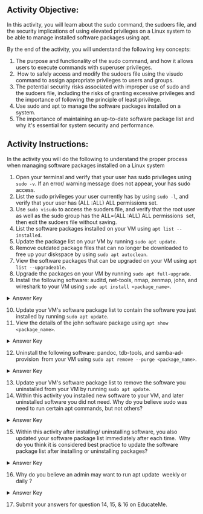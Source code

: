## Activity Objective:

In this activity, you will learn about the sudo command, the sudoers file, and the security implications of using elevated privileges on a Linux system to be able to manage installed software packages using apt. 

By the end of the activity, you will understand the following key concepts: 

1. The purpose and functionality of the sudo command, and how it allows users to execute commands with superuser privileges.
2.  How to safely access and modify the sudoers file using the visudo command to assign appropriate privileges to users and groups.
3. The potential security risks associated with improper use of sudo and the sudoers file, including the risks of granting excessive privileges and the importance of following the principle of least privilege.
4. Use sudo and apt to manage the software packages installed on a system.
5. The importance of maintaining an up-to-date software package list and why it's essential for system security and performance.

## Activity Instructions:

In the activity you will do the following to understand the proper process when managing software packages installed on a Linux system
1. Open your terminal and verify that your user has sudo privileges using ```sudo -v```. If an error/ warning message does not appear, your has sudo access.
2. List the sudo privileges your user currently has by using ```sudo -l```, and verify that your user has (ALL :ALL) ALL permissions set.
3. Use ```sudo visudo``` to access the suoders file, and verify that the root user as well as the sudo group has the ALL=(ALL :ALL) ALL permissions  set, then exit the sudoers file without saving.
4. List the software packages installed on your VM using ```apt list --installed```.
5. Update the package list on your VM by running ```sudo apt update```.
6. Remove outdated package files that can no longer be downloaded to free up your diskspace by using ```sudo apt autoclean```.
7. View the software packages that can be upgraded on your VM using ```apt list --upgradeable```.
8. Upgrade the packages on your VM by running ```sudo apt full-upgrade```.
9. Install the following software: auditd, net-tools, nmap, zenmap, john, and wireshark to your VM using ```sudo apt install <package_name>```.
<details closed>
<summary>Answer Key</summary>
  <code>sudo apt install -y auditd net-tools nmap zenmap john wireshark</code>
</details>

10. Update your VM's software package list to contain the software you just installed by running ```sudo apt update```.
11. View the details of the john software package using ```apt show <package_name>```.
<details closed>
<summary>Answer Key</summary>
  <code>apt show john</code>
</details>

12. Uninstall the following software: pandoc, tdb-tools, and samba-ad-provision  from your VM using ```sudo apt remove --purge <package_name>```.
<details closed>
<summary>Answer Key</summary>
  <code>sudo apt remove --purge pandoc tdb-tools samba-ad-provision</code>
</details>

13. Update your VM's software package list to remove the software you uninstalled from your VM by running ```sudo apt update```.
14. Within this activity you installed new software to your VM, and later uninstalled software you did not need. Why do you believe sudo was need to run certain apt commands, but not others?
<details closed>
<summary>Answer Key</summary>
Installing software requires modifying system files, downloading packages from repositories, and placing them in specific system directories (e.g., /usr, /bin, /etc), while removing software also involves modifying system files and directories to delete or remove certain packages. Like installation, these actions affect the system at a global level, which requires administrative privileges.
</details> 

15. Within this activity after installing/ uninstalling software, you also updated your software package list immediately after each time.  Why do you think it is considered best practice to update the software package list after installing or uninstalling packages?
<details closed>
<summary>Answer Key</summary>
When you install or uninstall software, the local package list on your system becomes out of sync with the repositories. Running sudo apt update updates the package cache to reflect the current state of the repositories, including any newly available packages or changes to existing ones. If you skip this step, you might face issues such as failing to find newly installed packages or outdated package information, leading to incomplete installations or failures when upgrading the system.
</details> 

16. Why do you believe an admin may want to run apt update  weekly or daily ?
<details closed>
<summary>Answer Key</summary>
Depending on the criticality of the system, for example, an IT system used by the US Military may have a daily maintenace cycle so that the admin is aware of the latest security patches and software updates. While for a hosptal, weekly updates may be better as it strikes a balance between system uptime and software stability, ensuring that the system remains secure without requiring constant monitoring.
</details> 

17. Submit your answers for question 14, 15, & 16 on EducateMe.

